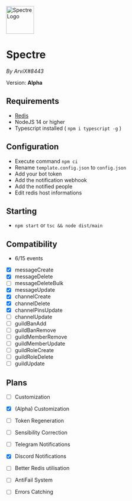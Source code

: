 <img alt="Spectre Logo" height="75" src="https://i.arvix.ml/Spectre_White.png" width="75"/>

# Spectre
*By ArviX#8443*

Version: **Alpha**

## Requirements
- [Redis](https://redis.io/)
- NodeJS 14 or higher
- Typescript installed ( `npm i typescript -g` )

## Configuration
- Execute command `npm ci`
- Rename `template.config.json` to `config.json`
- Add your bot token
- Add the notification webhook
- Add the notified people
- Edit redis host informations

## Starting
- `npm start` or `tsc && node dist/main`

## Compatibility
- 6/15 events 
- [X] messageCreate
- [X] messageDelete
- [ ] messageDeleteBulk
- [X] messageUpdate
- [X] channelCreate
- [X] channelDelete
- [X] channelPinsUpdate
- [ ] channelUpdate
- [ ] guildBanAdd
- [ ] guildBanRemove
- [ ] guildMemberRemove
- [ ] guildMemberUpdate
- [ ] guildRoleCreate
- [ ] guildRoleDelete
- [ ] guildUpdate

## Plans
- [ ] Customization
- [X] (Alpha) Customization
- [ ] Token Regeneration
- [ ] Sensibility Correction
- [ ] Telegram Notifications
- [X] Discord Notifications
- [ ] Better Redis utilisation
- [ ] AntiFail System
- [ ] Errors Catching

